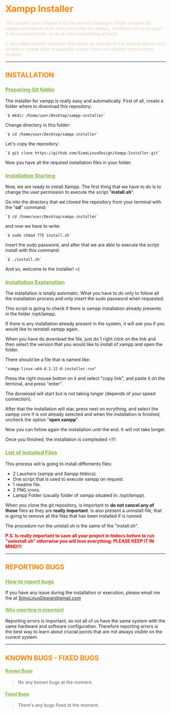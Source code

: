 # <span style="color:#FF8500;">Xampp Installer</span>

<span style="color:#EDCDB6">This project was created with the aim of creating a simple installer for xampp and above all to add a launcher for xampp, avoiding having to open it via command line, so as to have everything at hand.</span>

<span style="color:#EDCDB6">It also adds another launcher that takes us directly to the xampp htdocs and all with a simple click (especially useful if you use a plank-type bottom docker). </span>

---

## <span style="color:#FF8500">INSTALLATION</span>

### <u style="color:#80B847;">Preparing Git folder</u>

The installer for xampp is really easy and automatically.
First of all, create a folder where to download this repository:

    `$ mkdir /home/user/Desktop/xampp-installer`

Change directory in this folder:

    `$ cd /home/user/Desktop/xampp-installer`

Let's copy the repository:

    `$ git clone https://github.com/SimoLinuxDesign/Xampp-Installer.git`

Now you have all the required installation files in your folder.

### <u style="color:#80B847;">Installation Starting</u>

Now, we are ready to install Xampp.
The first thing that we have to do is to change the user permission to execute the script "**install.sh**".

Go into the directory that we cloned the repository from your terminal with the "**cd**" command:

    `$ cd /home/user/Desktop/xampp-installer`

and now we have to write:

    `$ sudo chmod 775 install.sh`

Insert the sudo password, and after that we are able to execute the script install with this command:

    `$ ./install.sh`

And so, welcome to the installer! =)

### <u style="color:#80B847;">Installation Explanation</u>

The installation is totally automatic. What you have to do only to follow all the installation process and only insert the sudo password when requested.

This script is going to check if there is xampp installation already presents in the folder /opt/lampp.

If there is any installation already present in the system, it will ask you if you would like to reinstall xampp again.

When you have do download the file, just do 1 right click on the link and then select the version that you would like to install of xampp and open the folder.

There should be a file that is named like:

    "xampp-linux-x64-8.2.12-0-installer.run"

Press the right mouse botton on it and select "copy link", and paste it on the terminal, and press "enter".

The donwload will start but is not taking longer (depends of your speed connection).

After that the installation will star, press next on evrything, and select the xampp core if is not already selected and when the installation is finished, uncheck the option "**open xampp**".

Now you can follow again the installation until the end. It will not take longer.

Once you finished, the installation is compleated =)!!

### <u style="color:#80B847;">List of Installed Files</u>

This process will is going to install diffentents files:

- 2 Lauchers (xampp and Xampp htdocs).
- One script that is used to execute xampp on request.
- 1 readme file.
- 2 PNG icons.
- Lampp Folder (usually folder of xampp situated in: /opt/lampp).

When you clone the git repository, is important to **do not cancel any of those** files as they are **really important**. Is also present a uninstall file, that is going to remove all the files that has been installed if is runned.

The procedure run the unistall.sh is the same of the "install.sh".

<span style="color:red; font-weight:bold">P.S. Is really important to save all your project in htdocs before to run "uninstall.sh" otherwise you will lose everything. PLEASE KEEP IT IN MIND!!!</span>

---

## <span style="color:#FF8500">REPORTING BUGS</span>

### <u style="color:#80B847;">How to report bugs</u>

If you have any issue during the installation or execution, please email me the at <a href="mailto:SimoLinuxDesign@gmail.com">SimoLinuxDesign@gmail.com</a>

#### <u style="color:#80B847;">Why reporting is important</u>

Reporting errors is important, as not all of us have the same system with the same hardware and software configuration. Therefore reporting errors is the best way to learn about crucial points that are not always visible on the current system.

---

## <span style="color:#FF8500">KNOWN BUGS - FIXED BUGS</span>

#### <u style="color:#80B847;">Known Bugs</u>

> No any known bugs at the moment.

#### <u style="color:#80B847;">Fixed Bugs</u>

> There's any bugs fixed at the moment.
